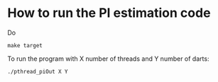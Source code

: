 # How to run the PI estimation code

Do
```
make target
```

To run the program with X number of threads and Y number of darts:
```
./pthread_piOut X Y
```


